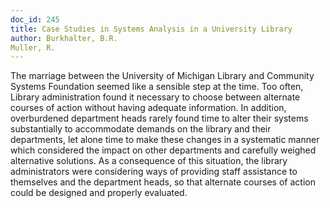 ```yaml
---
doc_id: 245
title: Case Studies in Systems Analysis in a University Library
author: Burkhalter, B.R.
Muller, R.
---
```


The marriage between the University of Michigan Library and
Community Systems Foundation seemed like a sensible step at the
time.  Too often, Library administration found it necessary to choose
between alternate courses of action without having adequate information.
In addition, overburdened department heads rarely found time
to alter their systems substantially to accommodate demands on the
library and their departments, let alone time to make these changes
in a systematic manner which considered the impact on other
departments and carefully weighed alternative solutions.  As a
consequence of this situation, the library administrators were
considering ways of providing staff assistance to themselves and
the department heads, so that alternate courses of action could
be designed and properly evaluated.
